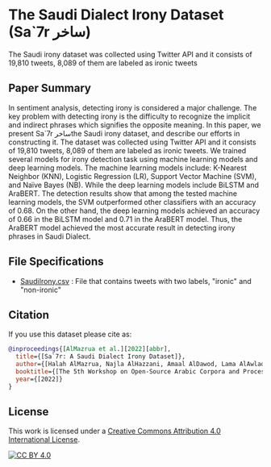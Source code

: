 
# The Saudi Dialect Irony Dataset (Sa`7r ساخر)
The Saudi irony dataset was collected using Twitter API and it consists of 19,810 tweets, 8,089 of them are labeled as ironic tweets

## Paper Summary
In sentiment analysis, detecting irony is considered a major challenge. The key problem with detecting irony is the difficulty to recognize the implicit and indirect phrases which signifies the opposite meaning. In this paper, we present Sa`7r  ساخرthe Saudi irony dataset, and describe our efforts in constructing it. The dataset was collected using Twitter API and it consists of 19,810 tweets, 8,089 of them are labeled as ironic tweets. We trained several models for irony detection task using machine learning models and deep learning models. The machine learning models include: K-Nearest Neighbor (KNN), Logistic Regression (LR), Support Vector Machine (SVM), and Naïve Bayes (NB). While the deep learning models include BiLSTM and AraBERT. The detection results show that among the tested machine learning models, the SVM outperformed other classifiers with an accuracy of 0.68. On the other hand, the deep learning models achieved an accuracy of 0.66 in the BiLSTM model and 0.71 in the AraBERT model. Thus, the AraBERT model achieved the most accurate result in detecting irony phrases in Saudi Dialect. 

## File Specifications

- [SaudiIrony.csv](https://github.com/iwan-rg/Saudi-Dialect-Irony-Dataset/blob/main/SaudiIrony.csv) : File that contains tweets with two labels, "ironic" and "non-ironic"

## Citation

If you use this dataset please cite as:

```bibtex
@inproceedings{[AlMazrua et al.][2022][abbr],
  title={[Sa`7r: A Saudi Dialect Irony Dataset]},
  author={[Halah AlMazrua, Najla AlHazzani, Amaal AlDawod, Lama AlAwlaqi, Noura AlReshoudi, Hend Al-Khalifa and Luluh AlDhubayi]},
  booktitle={[The 5th Workshop on Open-Source Arabic Corpora and Processing Tools, LREC2022, Marseille, France]},
  year={[2022]}
}
```
## License

This work is licensed under a
[Creative Commons Attribution 4.0 International License][cc-by].

[![CC BY 4.0][cc-by-image]][cc-by]

[cc-by]: http://creativecommons.org/licenses/by/4.0/
[cc-by-image]: https://i.creativecommons.org/l/by/4.0/88x31.png
[cc-by-shield]: https://img.shields.io/badge/License-CC%20BY%204.0-lightgrey.svg.
